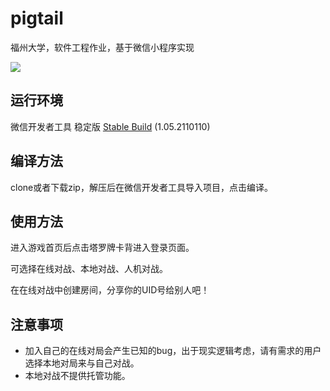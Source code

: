 # pigtail
福州大学，软件工程作业，基于微信小程序实现

![](https://gss3.bdstatic.com/84oSdTum2Q5BphGlnYG/timg?wapp&quality=80&size=b150_150&subsize=20480&cut_x=0&cut_w=0&cut_y=0&cut_h=0&sec=1369815402&srctrace&di=ee77b5eebfb22fefafaf2c4e0b8fa9f8&wh_rate=null&src=http%3A%2F%2Fimgsrc.baidu.com%2Fforum%2Fpic%2Fitem%2Fb58f8c5494eef01f70276779e1fe9925bc317d5e.jpg)

## 运行环境

微信开发者工具 稳定版 [Stable Build](https://developers.weixin.qq.com/miniprogram/dev/devtools/stable.html) (1.05.2110110)

## 编译方法

clone或者下载zip，解压后在微信开发者工具导入项目，点击编译。

## 使用方法

进入游戏首页后点击塔罗牌卡背进入登录页面。

可选择在线对战、本地对战、人机对战。

在在线对战中创建房间，分享你的UID号给别人吧！

## 注意事项

- 加入自己的在线对局会产生已知的bug，出于现实逻辑考虑，请有需求的用户选择本地对局来与自己对战。
- 本地对战不提供托管功能。


